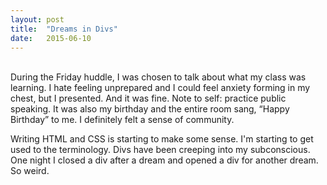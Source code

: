 ```yaml
---
layout: post
title:  "Dreams in Divs"
date:   2015-06-10 
---
```

<br/>
During the Friday huddle, I was chosen to talk about what my class was learning. I hate feeling unprepared and I could feel anxiety forming in my chest, but I presented. And it was fine. Note to self: practice public speaking. It was also my birthday and the entire room sang, “Happy Birthday” to me. I definitely felt a sense of community.  
<br/>

Writing HTML and CSS is starting to make some sense. I'm starting to get used to the terminology. Divs have been creeping into my subconscious. One night I closed a div after a dream and opened a div for another dream. So weird. 
